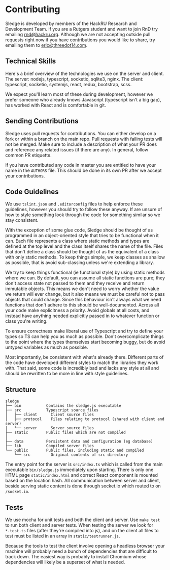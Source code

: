 # Contributing

Sledge is developed by members of the HackRU Research and Development Team. If
you are a Rutgers student and want to join RnD try emailing
[rnd@hackru.org][rnd-email]. Although we are not accepting outside pull requests
right now if you have contributions you would like to share, try emailing them
to [eric@threedot14.com][eric-email].

[rnd-email]: mailto:rnd@hackru.org
[eric-email]: mailto:eric@threedot14.com

## Technical Skills

Here's a brief overview of the technologies we use on the server and client. The
server: nodejs, typescript, socketio, sqlite3, nginx. The client: typescript,
socketio, systemjs, react, redux, bootstrap, scss.

We expect you'll learn most of these during development, however we prefer
someone who already knows Javascript (typescript isn't a big gap), has worked
with React and is comfortable in git.

## Sending Contributions

Sledge uses pull requests for contributions. You can either develop on a fork or
within a branch on the main repo. Pull requests with failing tests will not be
merged. Make sure to include a description of what your PR does and reference
any related issues (if there are any). In general, follow common PR etiquette.

If you have contributed any code in master you are entitled to have your name in
the `AUTHORS` file. This should be done in its own PR after we accept your
contributions.

## Code Guidelines

We use `tslint.json` and `.editorconfig` files to help enforce these
guidelines, however you should try to follow these anyway. If are unsure of
how to style something look through the code for something similar so we stay
consistent.

With the exception of some glue code, Sledge should be thought of as programmed
in an object-oriented style that tries to be functional when it can. Each file
represents a class where static methods and types are defined at the top level
and the class itself shares the name of the file. Files that don't define a
class should be thought of as the equivalent of a class with only static
methods. To keep things simple, we keep classes as shallow as possible, that is
avoid sub-classing unless we're extending a library.

We try to keep things functional (ie functional style) by using static methods
where we can. By default, you can assume all static functions are pure; they
don't access state not passed to them and they receive and return immutable
objects. This means we don't need to worry whether the value we return will ever
change, but it also means we must be careful not to pass objects that could
change. Since this behaviour isn't always what we need functions that don't
adhere to this should be well-documented. Across all your code make explicitness
a priority. Avoid globals at all costs, and instead have anything needed
explicitly passed in to whatever function or class you're writing.

To ensure correctness make liberal use of Typescript and try to define your
types so TS can help you as much as possible. Don't overcomplicate things to the
point where the types themselves start becoming buggy, but do avoid untyped
variables as much as possible.

Most importantly, be consistent with what's already there. Different parts of
the code have developed different styles to match the libraries they work with.
That said, some code is incredibly bad and lacks any style at all and should be
rewritten to be more in line with style guidelines.

## Structure

```
sledge
├── bin           Contains the sledge.js executable
├── src           Typescript source files
│   ├── client      Client source files
│   ├── protocol    Files relating to protocol (shared with client and server)
│   └── server      Server source files
├── static        Public files which are not compiled
│
├── data          Persistent data and configuration (eg database)
├── lib           Compiled server files
└── public        Public files, including static and compiled
    └── src         Original contents of src directory
```

The entry point for the server is `src/index.ts` which is called from the main
executable `bin/sledge.js` immediately upon starting. There is only one HTML
page `static/index.html` and correct React component is mounted based on the
location hash. All communication between server and client, beside serving
static content is done through socket.io which routed to on `/socket.io`.

## Tests

We use mocha for unit tests and both the client and server. Use `make test` to
run both client and server tests. When testing the server we look for
`*.test.ts` files (after they're compiled into js), and on the client all files
to test must be listed in an array in `static/testrunner.js`.

Because the tools to test the client involve opening a headless browser your
machine will probably need a bunch of dependencies that are difficult to track
down. The easiest way is probably to install Chromium whose dependencies will
likely be a superset of what is needed.
